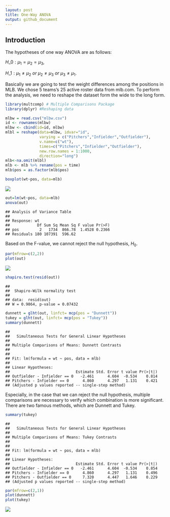 ```yaml
---
layout: post
title: One-Way ANOVA
output: github_document
---
```


## Introduction

The hypotheses of one way ANOVA are as follows:

$H\_0 : \mu_1 =\mu_2 = \mu_3 ,$

$H\_1 : \mu_1 \neq \mu_2 ~or~  \mu_2 \neq \mu_3~or~ \mu_3 \neq \mu_1 .$

Basically we are going to test the weight differences among the
positions in MLB. We chose 5 teams’s 25 active roster data from mlb.com.
To perform the analysis, we need to reshape the dataset form the wide to
the long form.

``` r
library(multcomp) # Multiple Comparisons Package
library(dplyr) #Reshaping data

mlbw = read.csv("mlbw.csv")
id <- rownames(mlbw)
mlbw <- cbind(id=id, mlbw)
mlbl = reshape(data=mlbw, idvar="id",
               varying = c("Pitchers","Infielder","Outfielder"),
               v.name=c("wt"),
               times=c("Pitchers","Infielder","Outfielder"),
               new.row.names = 1:1000,
               direction="long")
mlb<-na.omit(mlbl)
mlb <- mlb %>% rename(pos = time)
mlb$pos = as.factor(mlb$pos)
```

``` r
boxplot(wt~pos, data=mlb)
```

![](https://seandaddy.github.io/images/mlb1-1.png)<!-- -->

``` r
out=lm(wt~pos, data=mlb)
anova(out)
```

    ## Analysis of Variance Table
    ##
    ## Response: wt
    ##            Df Sum Sq Mean Sq F value Pr(>F)
    ## pos         2   1734  866.78  1.4528 0.2366
    ## Residuals 180 107391  596.62

Based on the F-value, we cannot reject the null hypothesis, $H_0$.

``` r
par(mfrow=c(2,2))
plot(out)
```

![](https://seandaddy.github.io/images/mlb1-2.png)<!-- -->

``` r
shapiro.test(resid(out))
```

    ##
    ##  Shapiro-Wilk normality test
    ##
    ## data:  resid(out)
    ## W = 0.9864, p-value = 0.07432

``` r
dunnett = glht(out, linfct= mcp(pos = "Dunnett"))
tukey = glht(out, linfct= mcp(pos = "Tukey"))
summary(dunnett)
```

    ##
    ##   Simultaneous Tests for General Linear Hypotheses
    ##
    ## Multiple Comparisons of Means: Dunnett Contrasts
    ##
    ##
    ## Fit: lm(formula = wt ~ pos, data = mlb)
    ##
    ## Linear Hypotheses:
    ##                             Estimate Std. Error t value Pr(>|t|)
    ## Outfielder - Infielder == 0   -2.461      4.604  -0.534    0.814
    ## Pitchers - Infielder == 0      4.860      4.297   1.131    0.421
    ## (Adjusted p values reported -- single-step method)

Especially, in the case that we can reject the null hypothesis, multiple comparisons are necessary to verify which combination is more significant. There are two famous methods, which are Dunnett and Tukey.

``` r
summary(tukey)
```

    ##
    ##   Simultaneous Tests for General Linear Hypotheses
    ##
    ## Multiple Comparisons of Means: Tukey Contrasts
    ##
    ##
    ## Fit: lm(formula = wt ~ pos, data = mlb)
    ##
    ## Linear Hypotheses:
    ##                             Estimate Std. Error t value Pr(>|t|)
    ## Outfielder - Infielder == 0   -2.461      4.604  -0.534    0.854
    ## Pitchers - Infielder == 0      4.860      4.297   1.131    0.496
    ## Pitchers - Outfielder == 0     7.320      4.447   1.646    0.229
    ## (Adjusted p values reported -- single-step method)

``` r
par(mfrow=c(2,1))
plot(dunnett)
plot(tukey)
```

![](https://seandaddy.github.io/images/mlb1-3.png)<!-- -->
